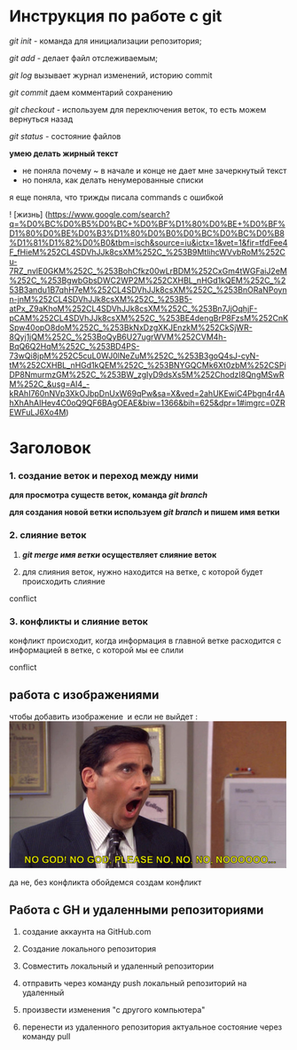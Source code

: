 # Инструкция по работе с git

*git init* - команда для инициализации репозитория;

*git add* - делает файл отслеживаемым;

*git log* вызывает журнал изменений, историю commit

*git commit* даем комментарий сохранению

*git checkout* - используем для переключения веток, то есть можем вернуться назад

*git status* - состояние файлов

**умею делать жирный текст**

* не поняла почему ~ в начале и конце не дает мне зачеркнутый текст
* но поняла, как делать ненумерованные списки

я еще поняла, что трижды писала commands с ошибкой

! [жизнь] (https://www.google.com/search?q=%D0%BC%D0%B5%D0%BC+%D0%BF%D1%80%D0%BE+%D0%BF%D1%80%D0%BE%D0%B3%D1%80%D0%B0%D0%BC%D0%BC%D0%B8%D1%81%D1%82%D0%B0&tbm=isch&source=iu&ictx=1&vet=1&fir=tfdFee4F_fHieM%252CL4SDVhJJk8csXM%252C_%253B9MtlihcWVvbRoM%252Cu-7RZ_nvlE0GKM%252C_%253BohCfkz00wLrBDM%252CxGm4tWGFaiJ2eM%252C_%253BgwbGbsDWC2WP2M%252CXHBL_nHGd1kQEM%252C_%253B3andu1B7qhH7eM%252CL4SDVhJJk8csXM%252C_%253BnORaNPoynn-jnM%252CL4SDVhJJk8csXM%252C_%253B5-atPx_Z9aKhoM%252CL4SDVhJJk8csXM%252C_%253Bn7JjOqhjF-pCAM%252CL4SDVhJJk8csXM%252C_%253BE4dengBrP8FzsM%252CnKSpw40opO8doM%252C_%253BkNxDzgXKJEnzkM%252CkSjWR-8Qyj1jQM%252C_%253BoQyB6U27ugrWVM%252CVM4h-BqQ6Q2HqM%252C_%253BD4PS-73wQi8jpM%252C5cuL0WJ0lNeZuM%252C_%253B3goQ4sJ-cyN-tM%252CXHBL_nHGd1kQEM%252C_%253BNYGQCMk6Xt0zbM%252CSPiDP8NmurmzGM%252C_%253BW_zgIyD9dsXs5M%252ChodzI8QngMSwRM%252C_&usg=AI4_-kRAhI760nNVp3XkOJbpDnUxW69qPw&sa=X&ved=2ahUKEwiC4Pbgn4r4AhXhAhAIHev4C0oQ9QF6BAgOEAE&biw=1366&bih=625&dpr=1#imgrc=0ZREWFuLJ6Xo4M)

# Заголовок

### 1. создание веток и переход между ними

__для просмотра существ веток, команда *git branch*__

__для создания новой ветки используем *git branch* и пишем имя ветки__

### 2. слияние веток

1. __*git merge имя ветки* осуществляет слияние веток__

2. для слияния веток, нужно находится на ветке, с которой будет происходить слияние

conflict

### 3. конфликты и слияние веток

конфликт происходит, когда информация в главной ветке расходится с информацией в ветке, с которой мы ее слили 

conflict

## работа с изображениями 

чтобы добавить изображение ![]() и если не выйдет :
![моя реакция если добавить изображение не выйдет](noooo.jpg)

да не, без конфликта обойдемся
создам конфликт

## Работа с GH и удаленными репозиториями

1. создание аккаунта на GitHub.com

2. Создание локального репозитория

3. Совместить локальный и удаленный репозитории

4. отправить через команду push локальный репозиторий на удаленный 

5. произвести изменения "с другого компьютера"

6. перенести из удаленного репозитория актуальное состояние через команду pull

